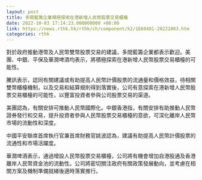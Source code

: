 ```yaml
---
layout: post
title: 多間藍籌企業積極探索在港新增人民幣股票交易櫃檯
date: 2022-10-03 17:14:23.000000000 +08:00
link: https://news.rthk.hk/rthk/ch/component/k2/1669481-20221003.htm
categories: rthk
---
```


對於政府推動港幣及人民幣雙幣股票交易的建議，多間藍籌企業都表示歡迎。美團、中銀、平保及華潤啤酒均表示，將積極探索在港新增人民幣股票交易櫃檯的可能性。

騰訊表示，認同有關建議或有助提高人民幣計價股票的流通量和價格效益，待相關雙幣櫃檯機制，以及交易和結算規則得到落實後，公司有意探索在港新增人民幣股票交易櫃檯的可能性，以豐富投資者參與公司股票交易的渠道。

美團認為，有關安排可推動人民幣國際化。中銀香港指，有關安排有助推動人民幣證券發行和交易，提升投資者參與人民幣股票交易櫃檯的意欲，可深化離岸人民幣市場的流動性和深度。

中國平安聯席首席執行官兼首席財務官姚波認為，建議有助提高人民幣計價股票的流通性和市場活躍度。

華潤啤酒表示，通過增設人民幣股票交易櫃檯，公司將有機會增加自港股通及香港離岸人民幣資金池的流動性。公司將密切關注政府有關政策發展動向，並考慮在相關方案及機制準備就緒後適時落實推行。

